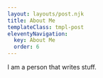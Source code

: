 ```yaml
---
layout: layouts/post.njk
title: About Me
templateClass: tmpl-post
eleventyNavigation:
  key: About Me
  order: 6
---
```


I am a person that writes stuff.
